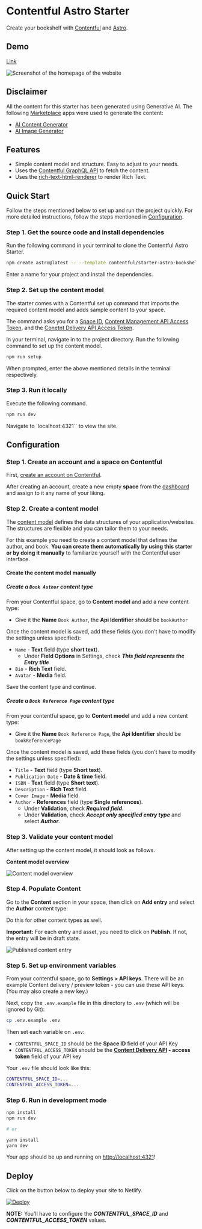 # Contentful Astro Starter

Create your bookshelf with [Contentful](https://contentful.com) and [Astro](https://astro.build/).

## Demo

[Link](https://astro-bookshelf.netlify.app/)

![Screenshot of the homepage of the website](./docs/homepage.png)

## Disclaimer

 All the content for this starter has been generated using Generative AI. The following [Marketplace](https://www.contentful.com/marketplace/) apps were used to generate the content:
 - [AI Content Generator](https://www.contentful.com/marketplace/app/ai-content-generator/)
 - [AI Image Generator](https://www.contentful.com/marketplace/app/ai-image-generator/)

## Features

- Simple content model and structure. Easy to adjust to your needs.
- Uses the [Contentful GraphQL API](https://www.contentful.com/developers/docs/references/graphql/) to fetch the content.
- Uses the [rich-text-html-renderer](https://www.npmjs.com/package/@contentful/rich-text-html-renderer) to render Rich Text.

## Quick Start

Follow the steps mentioned below to set up and run the project quickly. For more detailed instructions, follow the steps mentioned in [Configuration](#configuration).

### Step 1. Get the source code and install dependencies

Run the following command in your terminal to clone the Contentful Astro Starter.

```sh
npm create astro@latest -- --template contentful/starter-astro-bookshelf
```

Enter a name for your project and install the dependencies.

### Step 2. Set up the content model

The starter comes with a Contentful set up command that imports the required content model and adds sample content to your space.

The command asks you for a [Space ID](https://www.contentful.com/help/find-space-id/), [Content Management API Access Token](https://www.contentful.com/developers/docs/references/content-management-api/), and the [Conetnt Delivery API Access Token](https://www.contentful.com/developers/docs/references/content-delivery-api/).

In your terminal, navigate in to the project directory. Run the following command to set up the content model.

```sh
npm run setup
```

When prompted, enter the above mentioned details in the terminal respectively.

### Step 3. Run it locally

Execute the following command.

```sh
npm run dev
```

Navigate to `localhost:4321`` to view the site.

## Configuration

### Step 1. Create an account and a space on Contentful

First, [create an account on Contentful](https://www.contentful.com/sign-up/).

After creating an account, create a new empty **space** from the [dashboard](https://app.contentful.com/) and assign to it any name of your liking.

### Step 2. Create a content model

The [content model](https://www.contentful.com/developers/docs/concepts/data-model/) defines the data structures of your application/websites. The structures are flexible and you can tailor them to your needs.

For this example you need to create a content model that defines the author, and book. **You can create them automatically by using this starter or by doing it manually** to familiarize yourself with the Contentful user interface.


#### Create the content model manually

##### Create a `Book Author` content type

From your Contentful space, go to **Content model** and add a new content type:

- Give it the **Name** `Book Author`, the **Api Identifier** should be `bookAuthor`

Once the content model is saved, add these fields (you don't have to modify the settings unless specified):

- `Name` - **Text** field (type **short text**).
    - Under **Field Options** in Settings, check ***This field represents the Entry title***
- `Bio` - **Rich Text** field.
- `Avatar` - **Media** field.

Save the content type and continue.

##### Create a `Book Reference Page` content type

From your contentful space, go to **Content model** and add a new content type:

- Give it the **Name** `Book Reference Page`, the **Api Identifier** should be `bookReferencePage`

Once the content model is saved, add these fields (you don't have to modify the settings unless specified):

- `Title` - **Text** field (type **Short text**).
- `Publication Date` - **Date & time** field.
- `ISBN` - **Text** field (type **Short text**).
- `Description` - **Rich Text** field.
- `Cover Image` - **Media** field.
- `Author` - **References** field (type **Single references**).
    - Under **Validation**, check ***Required field***.
    - Under **Validation**, check **_Accept only specified entry type_** and select ***Author***.

### Step 3. Validate your content model

After setting up the content model, it should look as follows.

**Content model overview**

![Content model overview](./docs/content-model-overview.png)

### Step 4. Populate Content

Go to the **Content** section in your space, then click on **Add entry** and select the **Author** content type:

Do this for other content types as well.

**Important:** For each entry and asset, you need to click on **Publish**. If not, the entry will be in draft state.

![Published content entry](./docs/content-entry-publish.png)

### Step 5. Set up environment variables

From your contentful space, go to **Settings > API keys**. There will be an example Content delivery / preview token - you can use these API keys. (You may also create a new key.)

Next, copy the `.env.example` file in this directory to `.env` (which will be ignored by Git):

```bash
cp .env.example .env
```

Then set each variable on `.env`:

- `CONTENTFUL_SPACE_ID` should be the **Space ID** field of your API Key
- `CONTENTFUL_ACCESS_TOKEN` should be the **[Content Delivery API](https://www.contentful.com/developers/docs/references/content-delivery-api/) - access token** field of your API key

Your `.env` file should look like this:

```bash
CONTENTFUL_SPACE_ID=...
CONTENTFUL_ACCESS_TOKEN=...
```

### Step 6. Run in development mode

```bash
npm install
npm run dev

# or

yarn install
yarn dev
```

Your app should be up and running on [http://localhost:4321](http://localhost:4321)!

## Deploy

Click on the button below to deploy your site to Netlify.

[![Deploy](https://www.netlify.com/img/deploy/button.svg)](https://app.netlify.com/start/deploy?repository=https://github.com/contentful/starter-astro-bookshelf.git
)

**NOTE:** You'll have to configure the ***CONTENTFUL_SPACE_ID*** and ***CONTENTFUL_ACCESS_TOKEN*** values.
